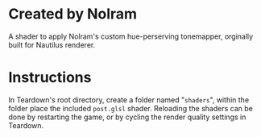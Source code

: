# Created by Nolram
A shader to apply Nolram's custom hue-perserving tonemapper, orginally built for Nautilus renderer.
# Instructions
In Teardown's root directory, create a folder named "`shaders`", within the folder place the included `post.glsl` shader. Reloading the shaders can be done by restarting the game, or by cycling the render quality settings in Teardown.